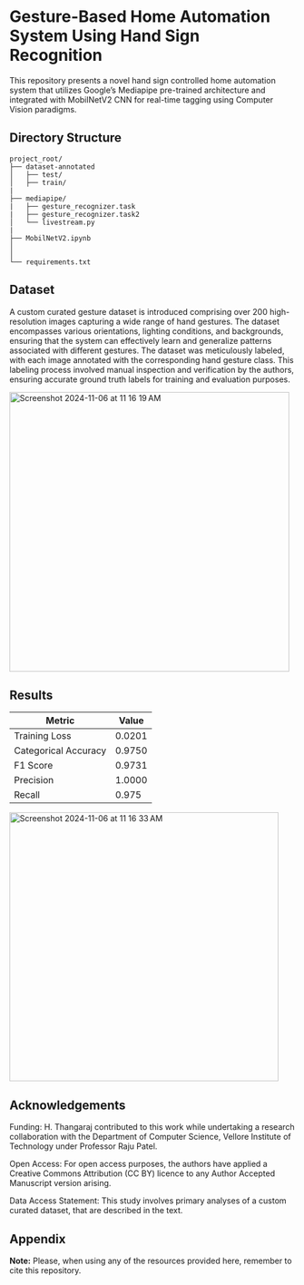 
# Gesture-Based Home Automation System Using Hand Sign Recognition

This repository presents a novel hand sign controlled
home automation system that utilizes Google’s Mediapipe pre-trained architecture and integrated with MobilNetV2 CNN for real-time tagging using Computer Vision paradigms.




## Directory Structure

```
project_root/
├── dataset-annotated
│   ├── test/   
│   ├── train/     
|
├── mediapipe/
|   ├── gesture_recognizer.task
|   ├── gesture_recognizer.task2
│   └── livestream.py
|
├── MobilNetV2.ipynb
│   
│
└── requirements.txt

```
## Dataset

A custom curated gesture dataset is introduced comprising over 200 high-resolution images capturing a wide range of hand gestures. The dataset encompasses various
orientations, lighting conditions, and backgrounds, ensuring that the system can effectively learn and generalize patterns associated with different gestures.
The dataset was meticulously labeled, with each image annotated with the corresponding hand gesture class. This labeling process involved manual inspection and verification by the authors, ensuring accurate ground truth labels for training and evaluation purposes.



<img width="493" alt="Screenshot 2024-11-06 at 11 16 19 AM" src="https://github.com/user-attachments/assets/c699430a-c3d0-40f2-bc5d-e5753ebb56ac">


## Results


| Metric            | Value  |
|-------------------|--------|
| Training Loss     | 0.0201 |
| Categorical Accuracy | 0.9750 |
| F1 Score          | 0.9731 |
| Precision         | 1.0000 |
| Recall            | 0.975  |

<img width="474" alt="Screenshot 2024-11-06 at 11 16 33 AM" src="https://github.com/user-attachments/assets/fe8a671f-f24e-47cd-a8fa-ed4f943432f4">

## Acknowledgements

Funding: H. Thangaraj contributed to this work while undertaking a research collaboration with the Department of Computer Science, Vellore Institute of Technology under Professor Raju Patel.

Open Access: For open access purposes, the authors have applied a Creative Commons Attribution (CC BY) licence to any Author Accepted Manuscript version arising.

Data Access Statement: This study involves primary analyses of a custom curated dataset, that are described in the text.

## Appendix

**Note:** Please, when using any of the resources provided here, remember to cite this repository.

